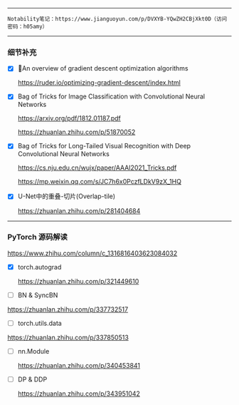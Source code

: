 ------



```
Notability笔记：https://www.jianguoyun.com/p/DVXYB-YQwZH2CBjXkt0D（访问密码：h05amy）
```



------



### 细节补充



- [x] An overview of gradient descent optimization algorithms

  https://ruder.io/optimizing-gradient-descent/index.html



- [x] Bag of Tricks for Image Classification with Convolutional Neural Networks

  https://arxiv.org/pdf/1812.01187.pdf

  https://zhuanlan.zhihu.com/p/51870052



- [x] Bag of Tricks for Long-Tailed Visual Recognition with Deep Convolutional Neural Networks

  https://cs.nju.edu.cn/wujx/paper/AAAI2021_Tricks.pdf

  https://mp.weixin.qq.com/s/JC7h6x0PczfLDkV9zX_1HQ



- [x] U-Net中的重叠-切片(Overlap-tile)

  https://zhuanlan.zhihu.com/p/281404684





------



### PyTorch 源码解读

https://www.zhihu.com/column/c_1316816403623084032



- [x] torch.autograd

  https://zhuanlan.zhihu.com/p/321449610

- [ ]  BN & SyncBN

  https://zhuanlan.zhihu.com/p/337732517

- [ ]  torch.utils.data

  https://zhuanlan.zhihu.com/p/337850513

- [ ] nn.Module

  https://zhuanlan.zhihu.com/p/340453841

- [ ] DP & DDP

  https://zhuanlan.zhihu.com/p/343951042